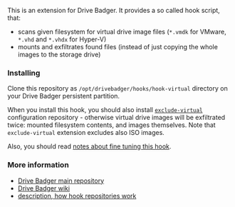 This is an extension for Drive Badger. It provides a so called hook script, that:

- scans given filesystem for virtual drive image files (`*.vmdk` for VMware, `*.vhd` and `*.vhdx` for Hyper-V)
- mounts and exfiltrates found files (instead of just copying the whole images to the storage drive)

### Installing

Clone this repository as `/opt/drivebadger/hooks/hook-virtual` directory on your Drive Badger persistent partition.

When you install this hook, you should also install [`exclude-virtual`](https://github.com/drivebadger/exclude-virtual)
configuration repository - otherwise virtual drive images will be exfiltrated twice: mounted filesystem contents,
and images themselves. Note that `exclude-virtual` extension excludes also ISO images.

Also, you should read [notes about fine tuning this hook](https://github.com/drivebadger/drivebadger/wiki/Exfiltrating-virtual-servers).


### More information

- [Drive Badger main repository](https://github.com/drivebadger/drivebadger)
- [Drive Badger wiki](https://github.com/drivebadger/drivebadger/wiki)
- [description, how hook repositories work](https://github.com/drivebadger/drivebadger/wiki/Hook-repositories)
